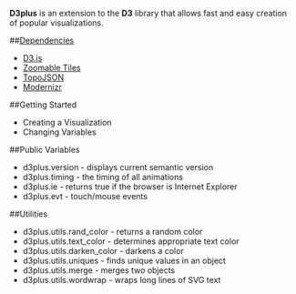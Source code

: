 **D3plus** is an extension to the **D3** library that allows fast and easy creation of popular visualizations.

##[Dependencies](Dependencies)
* [D3.js](Dependencies#d3)
* [Zoomable Tiles](Dependencies#tiles)
* [TopoJSON](Dependencies#topojson)
* [Modernizr](Dependencies#modernizr)

##Getting Started
* Creating a Visualization
* Changing Variables

##Public Variables
* d3plus.version - displays current semantic version
* d3plus.timing - the timing of all animations
* d3plus.ie - returns true if the browser is Internet Explorer
* d3plus.evt - touch/mouse events

##Utilities
* d3plus.utils.rand_color - returns a random color
* d3plus.utils.text_color - determines appropriate text color
* d3plus.utils.darken_color - darkens a color
* d3plus.utils.uniques - finds unique values in an object
* d3plus.utils.merge - merges two objects
* d3plus.utils.wordwrap - wraps long lines of SVG text
